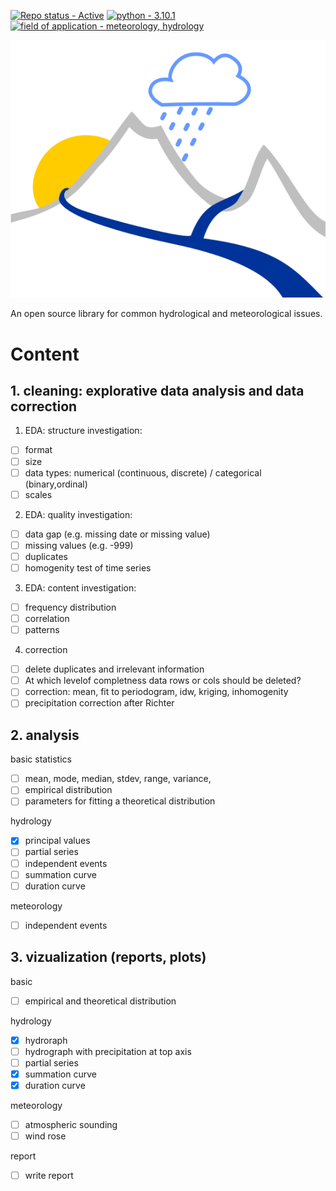 [![Repo status - Active](https://img.shields.io/badge/Repo_status-Active-00aa00)](https://)
[![python - 3.10.1](https://img.shields.io/badge/python-3.10.1-ffe05c?logo=python&logoColor=4685b7)](https://)
[![field of application - meteorology, hydrology](https://img.shields.io/badge/field_of_application-meteorology%2C_hydrology-00aaff)](https://)

<img src="images/logo.svg" alt="logo" width="600"/>   

An open source library for common hydrological and meteorological issues.
# Content
  ## 1. cleaning: explorative data analysis and data correction
1.  EDA: structure investigation:
- [ ] format
- [ ] size
- [ ] data types: numerical (continuous, discrete) / categorical (binary,ordinal)
- [ ] scales
2. EDA: quality investigation:
- [ ] data gap (e.g. missing date or missing value)
- [ ] missing values (e.g. -999)
- [ ] duplicates
- [ ] homogenity test of time series
3. EDA: content investigation:
- [ ] frequency distribution
- [ ] correlation
- [ ] patterns
4. correction
- [ ] delete duplicates and irrelevant information
- [ ] At which levelof completness data rows or cols should be deleted?
- [ ] correction: mean, fit to periodogram, idw, kriging, inhomogenity
- [ ] precipitation correction after Richter

## 2. analysis
basic statistics
- [ ] mean, mode, median, stdev, range, variance, 
- [ ] empirical distribution
- [ ] parameters for fitting a theoretical distribution

hydrology
- [x] principal values
- [ ] partial series
- [ ] independent events
- [ ] summation curve
- [ ] duration curve

meteorology
- [ ] independent events

## 3. vizualization (reports, plots)
basic
- [ ] empirical and theoretical distribution

hydrology
- [x] hydroraph 
- [ ] hydrograph with precipitation at top axis
- [ ] partial series
- [x] summation curve
- [x] duration curve

meteorology
- [ ] atmospheric sounding
- [ ] wind rose

report
- [ ] write report
